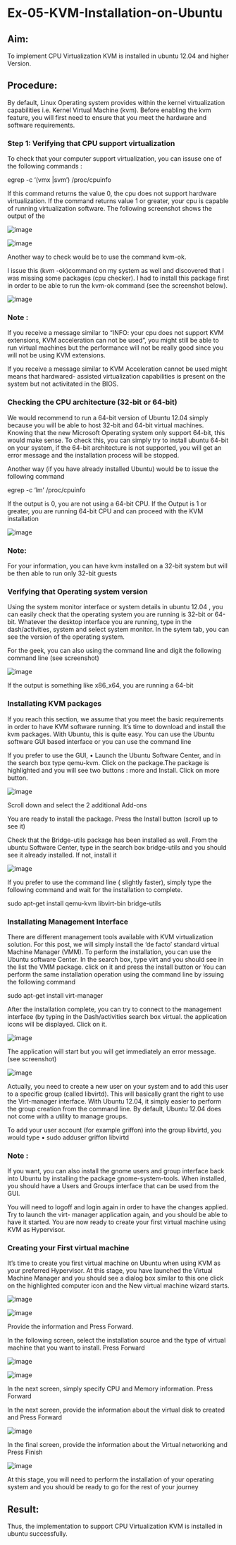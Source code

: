 # Ex-05-KVM-Installation-on-Ubuntu
## Aim:
To implement CPU Virtualization KVM is installed in ubuntu 12.04 and higher Version.

## Procedure:
By default, Linux Operating system provides within the kernel virtualization capabilities i.e. Kernel Virtual Machine (kvm). Before enabling the kvm feature, you will first need to ensure that you meet the hardware and software requirements.

### Step 1: Verifying that CPU support virtualization
To check that your computer support virtualization, you can issuse one of the following commands :

egrep -c ‘(vmx |svm’) /proc/cpuinfo

If this command returns the value 0, the cpu does not support hardware virtualization. If the command returns value 1 or greater, your cpu is capable of running virtualization software. The following screenshot shows the output of the

![image](https://github.com/MaheshS03/Ex-05-KVM-Installation-on-Ubuntu/assets/128498431/ede72a17-d5aa-4769-b386-cb906ee0e15d)

![image](https://github.com/MaheshS03/Ex-05-KVM-Installation-on-Ubuntu/assets/128498431/ba2aead7-6882-42c2-a88d-92f9bb009e5c)

Another way to check would be to use the command kvm-ok.

I issue this (kvm -ok)command on my system as well and discovered that I was missing some packages (cpu checker). I had to install this package first in order to be able to run the kvm-ok command (see the screenshot below).
 
![image](https://github.com/MaheshS03/Ex-05-KVM-Installation-on-Ubuntu/assets/128498431/07ddc82e-6c7d-46d9-afb7-ad51ad763022)

### Note :
If you receive a message similar to “INFO: your cpu does not support KVM extensions, KVM acceleration can not be used”, you might still be able to run virtual machines but the performance will not be really good since you will not be using KVM extensions.

If you receive a message similar to KVM Acceleration cannot be used might means that hardwared- assisted virtualization capabilities is present on the system but not activitated in the BIOS.

### Checking the CPU architecture (32-bit or 64-bit)

We would recommend to run a 64-bit version of Ubuntu 12.04 simply because you will be able to host 32-bit and 64-bit virtual machines. Knowing that the new Microsoft Operating system only support 64-bit, this would make sense. To check this, you can simply try to install ubuntu 64-bit on your system, if the 64-bit architecture is not supported, you will get an error message and the installation process will be stopped.

Another way (if you have already installed Ubuntu) would be to issue the following command

egrep -c ‘lm’ /proc/cpuinfo

If the output is 0, you are not using a 64-bit CPU. If the Output is 1 or greater, you are running
64-bit CPU and can proceed with the KVM installation

![image](https://github.com/MaheshS03/Ex-05-KVM-Installation-on-Ubuntu/assets/128498431/cef1f244-46cd-4715-86f1-07afcd283822)

### Note:
For your information, you can have kvm installed on a 32-bit system but will be then able to run only 32-bit guests

### Verifying that Operating system version

Using the system monitor interface or system details in ubuntu 12.04 , you can easily check that the operating system you are running is 32-bit or 64-bit. Whatever the desktop interface you are running, type in the dash/activities, system and select system monitor. In the sytem tab, you can see the version of the operating system.

For the geek, you can also using the command line and digit the following command line (see screenshot)

![image](https://github.com/MaheshS03/Ex-05-KVM-Installation-on-Ubuntu/assets/128498431/513f50d3-28c1-4b34-8d1d-60043474482a)

If the output is something like x86_x64, you are running a 64-bit
 
### Installating KVM packages
If you reach this section, we assume that you meet the basic requirements in order to have KVM software running. It’s time to download and install the kvm packages. With Ubuntu, this is quite easy. You can use the Ubuntu software GUI based interface or you can use the command line

If you prefer to use the GUI,
•	Launch the Ubuntu Software Center, and in the search box type qemu-kvm. Click on the package.The package is highlighted and you will see two buttons : more and Install. Click on more button.

![image](https://github.com/MaheshS03/Ex-05-KVM-Installation-on-Ubuntu/assets/128498431/7cb5d458-c506-4112-a0de-092f44f130f6)

Scroll down and select the 2 additional Add-ons

You are ready to install the package. Press the Install button (scroll up to see it)

Check that the Bridge-utils package has been installed as well. From the ubuntu Software Center, type in the search box bridge-utils and you should see it already installed. If not, install it
 
 ![image](https://github.com/MaheshS03/Ex-05-KVM-Installation-on-Ubuntu/assets/128498431/d2727bdb-a4c1-4853-a1e9-f433ebb12482)

If you prefer to use the command line ( slightly faster), simply type the following command and wait for the installation to complete.

sudo apt-get install qemu-kvm libvirt-bin bridge-utils

### Installating Management Interface
There are different management tools available with KVM virtualization solution. For this post, we will simply install the ‘de facto’ standard virtual Machine Manager (VMM). To perform the installation, you can use the Ubuntu software Center. In the search box, type virt and you should see in the list the VMM package. click on it and press the install button or You can perform the same installation operation using the command line by issuing the following command

sudo apt-get install virt-manager

After the installation complete, you can try to connect to the management interface (by typing in the Dash/activities search box virtual. the application icons will be displayed. Click on it.
 
![image](https://github.com/MaheshS03/Ex-05-KVM-Installation-on-Ubuntu/assets/128498431/87937d2c-4e79-4eff-94d5-090b29bd812c)

The application will start but you will get immediately an error message. (see screenshot)

![image](https://github.com/MaheshS03/Ex-05-KVM-Installation-on-Ubuntu/assets/128498431/ec8d47e9-7706-48bb-a5da-b01eafaea3e1)

Actually, you need to create a new user on your system and to add this user to a specific group (called libvirtd). This will basically grant the right to use the Virt-manager interface. With Ubuntu 12.04, it simply easier to perform the group creation from the command line. By default, Ubuntu 12.04 does not come with a utility to manage groups.

To add your user account (for example griffon) into the group libvirtd, you would type
•	sudo adduser griffon libvirtd
 
### Note :
If you want, you can also install the gnome users and group interface back into Ubuntu by installing the package gnome-system-tools. When installed, you should have a Users and Groups interface that can be used from the GUI.

You will need to logoff and login again in order to have the changes applied. Try to launch the virt- manager application again, and you should be able to have it started. You are now ready to create your first virtual machine using KVM as Hypervisor.

### Creating your First virtual machine
It’s time to create you first virtual machine on Ubuntu when using KVM as your preferred Hypervisor. At this stage, you have launched the Virtual Machine Manager and you should see a dialog box similar to this one click on the highlighted computer icon and the New virtual machine wizard starts.

 ![image](https://github.com/MaheshS03/Ex-05-KVM-Installation-on-Ubuntu/assets/128498431/38f77ecd-a4a5-4a03-a741-7d570bb7e3c8)

![image](https://github.com/MaheshS03/Ex-05-KVM-Installation-on-Ubuntu/assets/128498431/30444d90-2139-4496-9194-0d18b6c70660)

Provide the information and Press Forward.

In the following screen, select the installation source and the type of virtual machine that you want to install. Press Forward

![image](https://github.com/MaheshS03/Ex-05-KVM-Installation-on-Ubuntu/assets/128498431/87a33d4c-a4dd-47fc-954a-553ad29a497f)

![image](https://github.com/MaheshS03/Ex-05-KVM-Installation-on-Ubuntu/assets/128498431/690d7b31-fc23-4214-bb81-1d5173393b2c)

In the next screen, simply specify CPU and Memory information. Press Forward
 
In the next screen, provide the information about the virtual disk to created and Press Forward

![image](https://github.com/MaheshS03/Ex-05-KVM-Installation-on-Ubuntu/assets/128498431/2f11ab7d-14b1-498d-8d31-02a37f8d4935)

In the final screen, provide the information about the Virtual networking and Press Finish

![image](https://github.com/MaheshS03/Ex-05-KVM-Installation-on-Ubuntu/assets/128498431/4f24b5e3-2c32-43b8-bd37-391e20589f48)

At this stage, you will need to perform the installation of your operating system and you should be ready to go for the rest of your journey

## Result:
Thus, the implementation to support CPU Virtualization KVM is installed in ubuntu
successfully.
